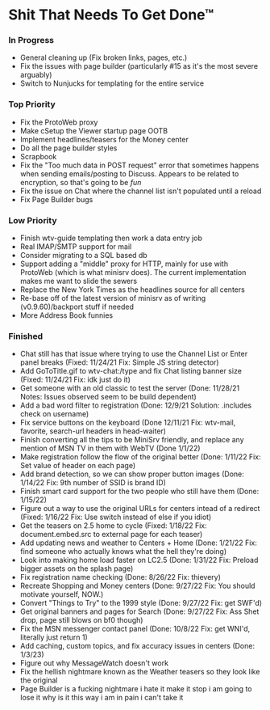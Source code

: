 # Shit That Needs To Get Done™
### In Progress
- General cleaning up (Fix broken links, pages, etc.)
- Fix the issues with page builder (particularly #15 as it's the most severe arguably)
- Switch to Nunjucks for templating for the entire service

### Top Priority
- Fix the ProtoWeb proxy
- Make cSetup the Viewer startup page OOTB
- Implement headlines/teasers for the Money center
- Do all the page builder styles
- Scrapbook
- Fix the "Too much data in POST request" error that sometimes happens when sending emails/posting to Discuss. Appears to be related to encryption, so that's going to be *fun*
- Fix the issue on Chat where the channel list isn't populated until a reload
- Fix Page Builder bugs

### Low Priority
- Finish wtv-guide templating then work a data entry job
- Real IMAP/SMTP support for mail
- Consider migrating to a SQL based db
- Support adding a "middle" proxy for HTTP, mainly for use with ProtoWeb (which is what minisrv does). The current implementation makes me want to slide the sewers
- Replace the New York Times as the headlines source for all centers
- Re-base off of the latest version of minisrv as of writing (v0.9.60)/backport stuff if needed
- More Address Book funnies

### Finished
- Chat still has that issue where trying to use the Channel List or Enter panel breaks (Fixed: 11/24/21 Fix: Simple JS string detector)
- Add GoToTitle.gif to wtv-chat:/type and fix Chat listing banner size (Fixed: 11/24/21 Fix: idk just do it)
- Get someone with an old classic to test the server (Done: 11/28/21 Notes: Issues observed seem to be build dependent)
- Add a bad word filter to registration (Done: 12/9/21 Solution: .includes check on username)
- Fix service buttons on the keyboard (Done 12/11/21 Fix: wtv-mail, favorite, search-url headers in head-waiter)
- Finish converting all the tips to be MiniSrv friendly, and replace any mention of MSN TV in them with WebTV (Done 1/1/22)
- Make registration follow the flow of the original better (Done: 1/11/22 Fix: Set value of header on each page)
- Add brand detection, so we can show proper button images (Done: 1/14/22 Fix: 9th number of SSID is brand ID)
- Finish smart card support for the two people who still have them (Done: 1/15/22)
- Figure out a way to use the original URLs for centers intead of a redirect (Fixed: 1/16/22 Fix: Use switch instead of else if you idiot)
- Get the teasers on 2.5 home to cycle (Fixed: 1/18/22 Fix: document.embed.src to external page for each teaser)
- Add updating news and weather to Centers + Home (Done: 1/21/22 Fix: find someone who actually knows what the hell they're doing)
- Look into making home load faster on LC2.5 (Done: 1/31/22 Fix: Preload bigger assets on the splash page)
- Fix registration name checking (Done: 8/26/22 Fix: thievery)
- Recreate Shopping and Money centers (Done: 9/27/22 Fix: You should motivate yourself, NOW.)
- Convert "Things to Try" to the 1999 style (Done: 9/27/22 Fix: get SWF'd)
- Get original banners and pages for Search (Done: 9/27/22 Fix: Ass Shet drop, page still blows on bf0 though)
- Fix the MSN messenger contact panel (Done: 10/8/22 Fix: get WNI'd, literally just return 1)
- Add caching, custom topics, and fix accuracy issues in centers (Done: 1/3/23)
- Figure out why MessageWatch doesn't work
- Fix the hellish nightmare known as the Weather teasers so they look like the original
- Page Builder is a fucking nightmare i hate it make it stop i am going to lose it why is it this way i am in pain i can't take it
